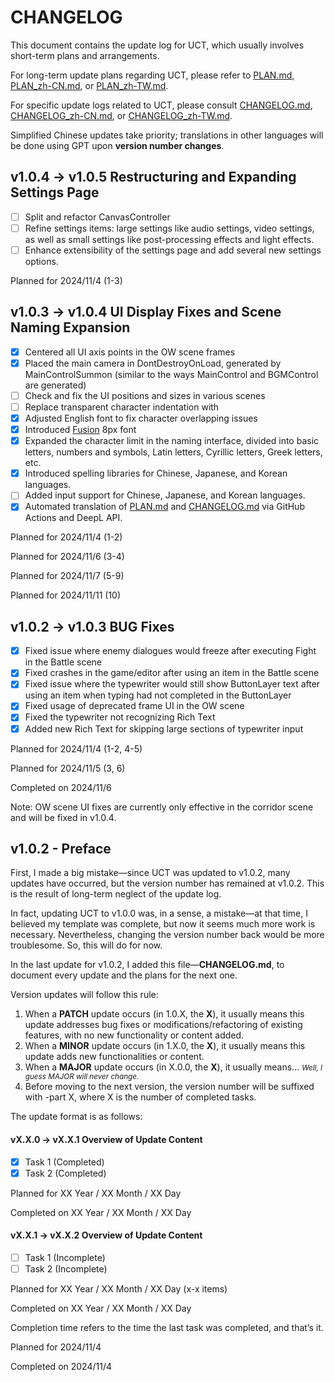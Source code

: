 # CHANGELOG

This document contains the update log for UCT, which usually involves short-term plans and arrangements.

For long-term update plans regarding UCT, please refer to [PLAN.md](PLAN.md), [PLAN_zh-CN.md](PLAN_zh-CN.md), or [PLAN_zh-TW.md](PLAN_zh-TW.md).

For specific update logs related to UCT, please consult [CHANGELOG.md](CHANGELOG.md), [CHANGELOG_zh-CN.md](CHANGELOG_zh-CN.md), or [CHANGELOG_zh-TW.md](CHANGELOG_zh-TW.md).

Simplified Chinese updates take priority; translations in other languages will be done using GPT upon **version number changes**.

## v1.0.4 -> v1.0.5 Restructuring and Expanding Settings Page

- [ ] Split and refactor CanvasController
- [ ] Refine settings items: large settings like audio settings, video settings, as well as small settings like post-processing effects and light effects.
- [ ] Enhance extensibility of the settings page and add several new settings options.

Planned for 2024/11/4 (1-3)

## v1.0.3 -> v1.0.4 UI Display Fixes and Scene Naming Expansion

- [x] Centered all UI axis points in the OW scene frames
- [x] Placed the main camera in DontDestroyOnLoad, generated by MainControlSummon (similar to the ways MainControl and BGMControl are generated)
- [ ] Check and fix the UI positions and sizes in various scenes
- [ ] Replace transparent character indentation with <indent>
- [x] Adjusted English font to fix character overlapping issues
- [x] Introduced [Fusion](https://github.com/TakWolf/fusion-pixel-font) 8px font
- [x] Expanded the character limit in the naming interface, divided into basic letters, numbers and symbols, Latin letters, Cyrillic letters, Greek letters, etc.
- [x] Introduced spelling libraries for Chinese, Japanese, and Korean languages.
- [ ] Added input support for Chinese, Japanese, and Korean languages.
- [x] Automated translation of [PLAN.md](PLAN.md) and [CHANGELOG.md](CHANGELOG.md) via GitHub Actions and DeepL API.

Planned for 2024/11/4 (1-2)

Planned for 2024/11/6 (3-4)

Planned for 2024/11/7 (5-9)

Planned for 2024/11/11 (10)

## v1.0.2 -> v1.0.3 BUG Fixes

- [x] Fixed issue where enemy dialogues would freeze after executing Fight in the Battle scene
- [x] Fixed crashes in the game/editor after using an item in the Battle scene
- [x] Fixed issue where the typewriter would still show ButtonLayer text after using an item when typing had not completed in the ButtonLayer
- [x] Fixed usage of deprecated frame UI in the OW scene
- [x] Fixed the typewriter not recognizing <X> Rich Text
- [x] Added new Rich Text <JumpText> for skipping large sections of typewriter input

Planned for 2024/11/4 (1-2, 4-5)

Planned for 2024/11/5 (3, 6)

Completed on 2024/11/6

Note: OW scene UI fixes are currently only effective in the corridor scene and will be fixed in v1.0.4.

## v1.0.2 - Preface

First, I made a big mistake—since UCT was updated to v1.0.2, many updates have occurred, but the version number has remained at v1.0.2. This is the result of long-term neglect of the update log.

In fact, updating UCT to v1.0.0 was, in a sense, a mistake—at that time, I believed my template was complete, but now it seems much more work is necessary. Nevertheless, changing the version number back would be more troublesome. So, this will do for now.

In the last update for v1.0.2, I added this file—**CHANGELOG.md**, to document every update and the plans for the next one.

Version updates will follow this rule:

1. When a **PATCH** update occurs (in 1.0.X, the **X**), it usually means this update addresses bug fixes or modifications/refactoring of existing features, with no new functionality or content added.
2. When a **MINOR** update occurs (in 1.X.0, the **X**), it usually means this update adds new functionalities or content.
3. When a **MAJOR** update occurs (in X.0.0, the **X**), it usually means… <small>*Well, I guess MAJOR will never change.*</small>
4. Before moving to the next version, the version number will be suffixed with -part X, where X is the number of completed tasks.

The update format is as follows:

#### vX.X.0 -> vX.X.1 Overview of Update Content

- [x] Task 1 (Completed)
- [x] Task 2 (Completed)

Planned for XX Year / XX Month / XX Day

Completed on XX Year / XX Month / XX Day

#### vX.X.1 -> vX.X.2 Overview of Update Content

- [ ] Task 1 (Incomplete)
- [ ] Task 2 (Incomplete)

Planned for XX Year / XX Month / XX Day (x-x items)

Completed on XX Year / XX Month / XX Day

Completion time refers to the time the last task was completed, and that’s it.

Planned for 2024/11/4

Completed on 2024/11/4